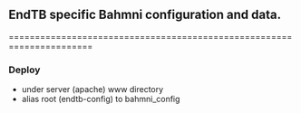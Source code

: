 ## EndTB specific Bahmni configuration and data. 
======================================================================

### Deploy
- under server (apache) www directory
- alias root (endtb-config) to bahmni_config

